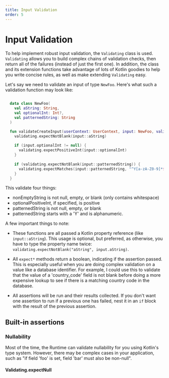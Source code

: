 ```yaml
---
title: Input Validation
order: 5
---
```


# Input Validation

To help implement robust input validation, the `Validating` class is used.  `Validating` allows you to build complex
chains of validation checks, then return all of the failures (instead of just the first one).  In addition, the class
and its extension functions take advantage of lots of Kotlin goodies to help you write concise rules, as well as make extending
`Validating` easy.


Let's say we need to validate an input of type `NewFoo`.  Here's what such a validation function may look like:

```kotlin

  data class NewFoo(
    val aString: String,
    val optionalInt: Int?,
    val patternedString: String
  )

  fun validateCreateInput(userContext: UserContext, input: NewFoo, validation: Validating) {
    validating.expectNotBlank(input::aString)
    
    if (input.optionalInt != null) {
      validating.expectPositiveInt(input::optionalInt)
    }
    
    if (validating.expectNotBlank(input::patternedString)) {
      validating.expectMatches(input::patternedString, "^Y[a-zA-Z0-9]*$".toRegex(), "alphanumeric, starts with 'Y'")
    }
  }

```

This validate four things:

* nonEmptyString is not null, empty, or blank (only contains whitespace)
* optionalPositiveInt, if specified, is positive
* patternedString is not null, empty, or blank
* patternedString starts with a 'Y' and is alphanumeric.

A few important things to note:

* These functions are all passed a Kotlin property reference (like `input::aString`). This usage is optional, but preferred,
as otherwise, you have to type the property name twice: `validating.expectNotBlank("aString", input.aString)`.

* All `expect*` methods return a boolean, indicating if the assertion passed. This is especially useful when you are
doing complex validation on a value like a database identifier. For example, I could use this to validate that the value
of a 'country_code' field is not blank before doing a more expensive lookup to see if there is a matching country code
in the database.

* All assertions will be run and their results collected. If you don't want one assertion to run if a previous one has
failed, nest it in an `if` block with the result of the previous assertion.

## Built-in assertions

### Nullability

Most of the time, the Runtime can validate nullability for you using Kotlin's type system. However, there may be complex
cases in your application, such as "if field 'foo' is set, field 'bar' must also be non-null".

#### Validating.expectNull
